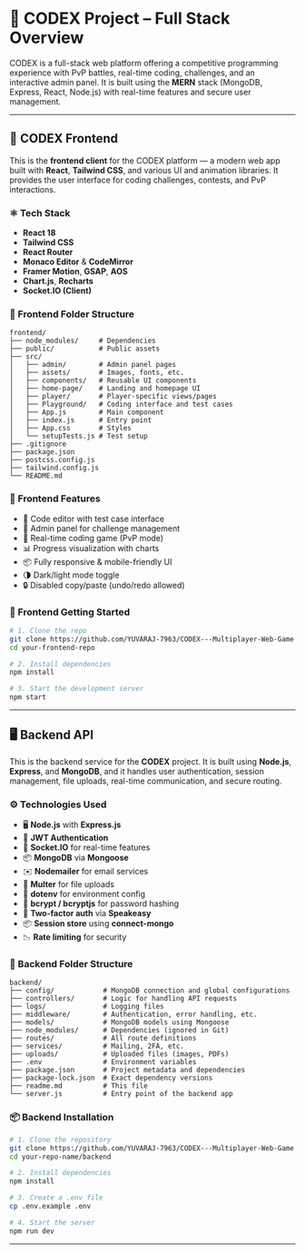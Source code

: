 
# 🧠 CODEX Project – Full Stack Overview

CODEX is a full-stack web platform offering a competitive programming experience with PvP battles, real-time coding, challenges, and an interactive admin panel. It is built using the **MERN** stack (MongoDB, Express, React, Node.js) with real-time features and secure user management.

---

## 🎨 CODEX Frontend

This is the **frontend client** for the CODEX platform — a modern web app built with **React**, **Tailwind CSS**, and various UI and animation libraries. It provides the user interface for coding challenges, contests, and PvP interactions.

### ⚛️ Tech Stack

- **React 18**
- **Tailwind CSS**
- **React Router**
- **Monaco Editor** & **CodeMirror**
- **Framer Motion**, **GSAP**, **AOS**
- **Chart.js**, **Recharts**
- **Socket.IO (Client)**

### 📁 Frontend Folder Structure

```
frontend/
├── node_modules/     # Dependencies
├── public/           # Public assets
├── src/
│   ├── admin/        # Admin panel pages
│   ├── assets/       # Images, fonts, etc.
│   ├── components/   # Reusable UI components
│   ├── home-page/    # Landing and homepage UI
│   ├── player/       # Player-specific views/pages
│   ├── Playground/   # Coding interface and test cases
│   ├── App.js        # Main component
│   ├── index.js      # Entry point
│   ├── App.css       # Styles
│   └── setupTests.js # Test setup
├── .gitignore
├── package.json
├── postcss.config.js
├── tailwind.config.js
└── README.md
```

### 🚀 Frontend Features

- 🧠 Code editor with test case interface
- 🧩 Admin panel for challenge management
- 🔁 Real-time coding game (PvP mode)
- 📊 Progress visualization with charts
- 📦 Fully responsive & mobile-friendly UI
- 🌗 Dark/light mode toggle
- 🔒 Disabled copy/paste (undo/redo allowed)

### 🧪 Frontend Getting Started

```bash
# 1. Clone the repo
git clone https://github.com/YUVARAJ-7963/CODEX---Multiplayer-Web-Game
cd your-frontend-repo

# 2. Install dependencies
npm install

# 3. Start the development server
npm start 
```

---

## 🖥️ Backend API

This is the backend service for the **CODEX** project. It is built using **Node.js**, **Express**, and **MongoDB**, and it handles user authentication, session management, file uploads, real-time communication, and secure routing.

### ⚙️ Technologies Used

- 🖥️ **Node.js** with **Express.js**
- 🔐 **JWT Authentication**
- 🔄 **Socket.IO** for real-time features
- 📦 **MongoDB** via **Mongoose**
- ✉️ **Nodemailer** for email services
- 🧊 **Multer** for file uploads
- 🧪 **dotenv** for environment config
- 🔐 **bcrypt / bcryptjs** for password hashing
- 🧠 **Two-factor auth** via **Speakeasy**
- 📦 **Session store** using **connect-mongo**
- 📉 **Rate limiting** for security

### 📁 Backend Folder Structure

```
backend/
├── config/            # MongoDB connection and global configurations
├── controllers/       # Logic for handling API requests
├── logs/              # Logging files
├── middleware/        # Authentication, error handling, etc.
├── models/            # MongoDB models using Mongoose
├── node_modules/      # Dependencies (ignored in Git)
├── routes/            # All route definitions
├── services/          # Mailing, 2FA, etc.
├── uploads/           # Uploaded files (images, PDFs)
├── .env               # Environment variables
├── package.json       # Project metadata and dependencies
├── package-lock.json  # Exact dependency versions
├── readme.md          # This file
└── server.js          # Entry point of the backend app
```

### 📦 Backend Installation

```bash
# 1. Clone the repository
git clone https://github.com/YUVARAJ-7963/CODEX---Multiplayer-Web-Game
cd your-repo-name/backend 

# 2. Install dependencies
npm install

# 3. Create a .env file
cp .env.example .env

# 4. Start the server
npm run dev
```

---

